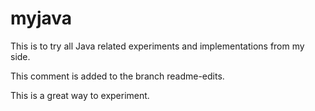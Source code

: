 # myjava
This is to try all Java related experiments and implementations from my side.


This comment is added to the branch readme-edits.

This is a great way to experiment.

